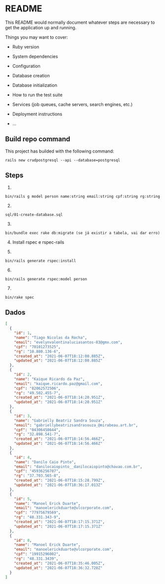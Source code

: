 # README

This README would normally document whatever steps are necessary to get the
application up and running.

Things you may want to cover:

- Ruby version

- System dependencies

- Configuration

- Database creation

- Database initialization

- How to run the test suite

- Services (job queues, cache servers, search engines, etc.)

- Deployment instructions

- ...

## Build repo command

This project has builded with the following command:

```
rails new crudpostgresql --api --database=postgresql
```

## Steps

1.

```
bin/rails g model person name:string email:string cpf:string rg:string
```

2.

```
sql/01-create-database.sql
```

3.

```
bin/bundle exec rake db:migrate (se já existir a tabela, vai dar erro)
```

4. Install rspec e rspec-rails

5.

```
bin/rails generate rspec:install
```

6.

```
bin/rails generate rspec:model person
```

7.

```
bin/rake spec
```

## Dados

```json
[
  {
    "id": 1,
    "name": "Tiago Nicolas da Rocha",
    "email": "evelynvalentinaluciasantos-83@gmx.com",
    "cpf": "70101273525",
    "rg": "10.880.136-6",
    "created_at": "2021-06-07T18:12:00.885Z",
    "updated_at": "2021-06-07T18:12:00.885Z"
  },
  {
    "id": 2,
    "name": "Kaique Ricardo da Paz",
    "email": "kaique.ricardo.paz@gmail.com",
    "cpf": "82062572506",
    "rg": "49.502.455-7",
    "created_at": "2021-06-07T18:14:20.951Z",
    "updated_at": "2021-06-07T18:14:20.951Z"
  },
  {
    "id": 3,
    "name": "Gabrielly Beatriz Sandra Souza",
    "email": "gabriellybeatrizsandrasouza_@mirabeau.art.br",
    "cpf": "04306458644",
    "rg": "32.898.541-7",
    "created_at": "2021-06-07T18:14:56.466Z",
    "updated_at": "2021-06-07T18:14:56.466Z"
  },
  {
    "id": 4,
    "name": "Danilo Caio Pinto",
    "email": "danilocaiopinto__danilocaiopinto@chavao.com.br",
    "cpf": "45936256707",
    "rg": "37.703.565-8",
    "created_at": "2021-06-07T18:15:28.799Z",
    "updated_at": "2021-06-07T18:36:17.013Z"
  },
  {
    "id": 5,
    "name": "Manoel Erick Duarte",
    "email": "manoelerickduarte@vlcorporate.com",
    "cpf": "77975679569",
    "rg": "48.331.343-9",
    "created_at": "2021-06-07T18:17:15.371Z",
    "updated_at": "2021-06-07T18:17:15.371Z"
  },
  {
    "id": 8,
    "name": "Manoel Erick Duarte",
    "email": "manoelerickduarte@vlcorporate.com",
    "cpf": "19915296002",
    "rg": "48.331.3439",
    "created_at": "2021-06-07T18:35:46.005Z",
    "updated_at": "2021-06-07T18:36:32.728Z"
  }
]
```
